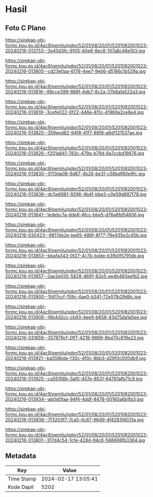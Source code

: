 # Hasil

## Foto C Plano

https://sirekap-obj-formc.kpu.go.id/4ac9/pemilu/pdpr/52/01/08/20/01/5201082001023-20240216-013753--3e40d3fc-9105-40e6-8ec8-107a8c48e103.jpg

https://sirekap-obj-formc.kpu.go.id/4ac9/pemilu/pdpr/52/01/08/20/01/5201082001023-20240216-013805--cd23e0aa-6178-4ee7-9eb6-d5186c1b529a.jpg

https://sirekap-obj-formc.kpu.go.id/4ac9/pemilu/pdpr/52/01/08/20/01/5201082001023-20240216-013816--89cce399-868f-4db7-8c2a-37b8afa522a3.jpg

https://sirekap-obj-formc.kpu.go.id/4ac9/pemilu/pdpr/52/01/08/20/01/5201082001023-20240216-013819--3cefe022-0f22-446e-811c-41969a2ce8e4.jpg

https://sirekap-obj-formc.kpu.go.id/4ac9/pemilu/pdpr/52/01/08/20/01/5201082001023-20240216-013825--359eed82-94f8-41f7-86f9-a9d1121537ae.jpg

https://sirekap-obj-formc.kpu.go.id/4ac9/pemilu/pdpr/52/01/08/20/01/5201082001023-20240216-013826--f201a841-783c-479a-b79d-8a7ccbd19876.jpg

https://sirekap-obj-formc.kpu.go.id/4ac9/pemilu/pdpr/52/01/08/20/01/5201082001023-20240216-013830--0113da06-9d67-4b26-be31-c58bdf80e9fc.jpg

https://sirekap-obj-formc.kpu.go.id/4ac9/pemilu/pdpr/52/01/08/20/01/5201082001023-20240216-013836--dc5e6681-9296-4b4f-bbe3-c0e59d887f78.jpg

https://sirekap-obj-formc.kpu.go.id/4ac9/pemilu/pdpr/52/01/08/20/01/5201082001023-20240216-013841--1edebc7a-dde8-4fcc-bbe5-d76a6fd54606.jpg

https://sirekap-obj-formc.kpu.go.id/4ac9/pemilu/pdpr/52/01/08/20/01/5201082001023-20240216-030423--9817de2e-be65-486f-8f77-79e935e2c45b.jpg

https://sirekap-obj-formc.kpu.go.id/4ac9/pemilu/pdpr/52/01/08/20/01/5201082001023-20240216-013853--bbafa343-0f27-4c7b-bdde-b3fb0f5791db.jpg

https://sirekap-obj-formc.kpu.go.id/4ac9/pemilu/pdpr/52/01/08/20/01/5201082001023-20240216-013857--2ae2e035-5828-4691-82e5-ee4b460eefb2.jpg

https://sirekap-obj-formc.kpu.go.id/4ac9/pemilu/pdpr/52/01/08/20/01/5201082001023-20240216-013900--1fd17ccf-159c-4ae0-b341-72e511b29d8c.jpg

https://sirekap-obj-formc.kpu.go.id/4ac9/pemilu/pdpr/52/01/08/20/01/5201082001023-20240216-013906--f4b4d2cc-cb93-4ee9-b658-43d75da1a5ee.jpg

https://sirekap-obj-formc.kpu.go.id/4ac9/pemilu/pdpr/52/01/08/20/01/5201082001023-20240216-031659--357979cf-2ff7-4218-9899-8bd70c619e23.jpg

https://sirekap-obj-formc.kpu.go.id/4ac9/pemilu/pdpr/52/01/08/20/01/5201082001023-20240216-013921--ba558bde-f30c-4f0c-8bb3-d29f0c000db9.jpg

https://sirekap-obj-formc.kpu.go.id/4ac9/pemilu/pdpr/52/01/08/20/01/5201082001023-20240216-013925--ca55156b-3af0-457e-8531-64761afb71c9.jpg

https://sirekap-obj-formc.kpu.go.id/4ac9/pemilu/pdpr/52/01/08/20/01/5201082001023-20240216-013934--ab0d0faa-94f4-4ddf-8478-00160a6b1fa3.jpg

https://sirekap-obj-formc.kpu.go.id/4ac9/pemilu/pdpr/52/01/08/20/01/5201082001023-20240216-013938--7f3203f7-7ca5-4c67-9649-4f4283f4031a.jpg

https://sirekap-obj-formc.kpu.go.id/4ac9/pemilu/pdpr/52/01/08/20/01/5201082001023-20240216-013801--317d4c54-1cfe-428d-94c6-568698fb3364.jpg


## Metadata

| Key        | Value               |
| ---------- | ------------------- |
| Time Stamp | 2024-02-17 13:05:41 |
| Kode Dapil | 5202                |



